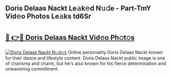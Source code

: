 ## Doris Delaas Nackt Le𝚊k𝚎d N𝚞𝚍e - Part-TmY Vid𝚎o Photos Le𝚊ks td6Sr

# <h2><a href="http://fb84d3.evod.top/?m=Doris+Delaas+Nackt">🔗 👉🔴 Doris Delaas Nackt Vid𝚎o Ph𝚘t𝚘s</a></h2>

[![Doris Delaas Nackt N𝚞d𝚎s](https://i.imgur.com/8V9OHl7.gif)](http://fb84d3.evod.top/?m=Doris+Delaas+Nackt)
Online personality Doris Delaas Nackt known for their dance and lifestyle content. Doris Delaas Nackt public image is one of charisma and charm, but he's also known for his fierce determination and unwavering commitment. 
